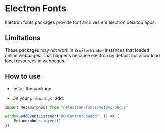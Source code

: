# Electron Fonts

Electron fonts packages provide font archives em electron desktop apps.

## Limitations

These packages may not work in `BrowserWindow` instances that loaded online webpages. That happens because electron by default not allow load local resources in webpages.

## How to use

* Install the package

* On your `preload.js`, add:

```ts
import Metamorphous from "@electron-fonts/metamorphous"

window.addEventListener("DOMContentLoaded", () => {
    Metamorphous.inject()
})
```